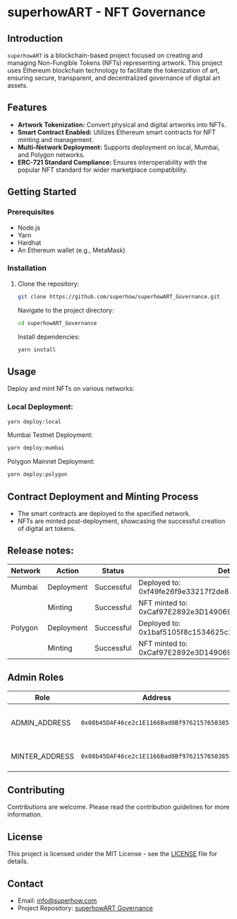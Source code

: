 # superhowART - NFT Governance
## Introduction

`superhowART` is a blockchain-based project focused on creating and managing Non-Fungible Tokens (NFTs) representing artwork. This project uses Ethereum blockchain technology to facilitate the tokenization of art, ensuring secure, transparent, and decentralized governance of digital art assets.

## Features

- **Artwork Tokenization:** Convert physical and digital artworks into NFTs.
- **Smart Contract Enabled:** Utilizes Ethereum smart contracts for NFT minting and management.
- **Multi-Network Deployment:** Supports deployment on local, Mumbai, and Polygon networks.
- **ERC-721 Standard Compliance:** Ensures interoperability with the popular NFT standard for wider marketplace compatibility.

## Getting Started

### Prerequisites

- Node.js
- Yarn
- Hardhat
- An Ethereum wallet (e.g., MetaMask)

### Installation

1. Clone the repository:

   ```sh
   git clone https://github.com/superhow/superhowART_Governance.git
   ```

   Navigate to the project directory:
   ```sh
   cd superhowART_Governance
   ```

   Install dependencies:
   ```sh
   yarn install
   ```
   
## Usage

Deploy and mint NFTs on various networks:

### Local Deployment:

```sh
yarn deploy:local
```

Mumbai Testnet Deployment:

```sh
yarn deploy:mumbai
```

Polygon Mainnet Deployment:

```sh
yarn deploy:polygon
```

## Contract Deployment and Minting Process

- The smart contracts are deployed to the specified network.
- NFTs are minted post-deployment, showcasing the successful creation of digital art tokens.

## Release notes:

| Network | Action     | Status     | Details                                                   |
| ------- | ---------- | ---------- | --------------------------------------------------------- |
| Mumbai  | Deployment | Successful | Deployed to: 0xf49fe26f9e33217f2de8393900da6162b5900e88   |
|         | Minting    | Successful | NFT minted to: 0xCaf97E2892e3D1490697E5fcc77Cdc9908089f1c |
| Polygon | Deployment | Successful | Deployed to: 0x1baf5105f8c1534625c1d8f21573adce81261590   |
|         | Minting    | Successful | NFT minted to: 0xCaf97E2892e3D1490697E5fcc77Cdc9908089f1c |

## Admin Roles

| Role           | Address                                      | Description                              |
| -------------- | -------------------------------------------- | ---------------------------------------- |
| ADMIN_ADDRESS  | `0x08b45DAF46ce2c1E1166Bad0Bf9762157650385b` | Address assigned for administrative role |
| MINTER_ADDRESS | `0x08b45DAF46ce2c1E1166Bad0Bf9762157650385b` | Address assigned for minting NFTs        |

## Contributing

Contributions are welcome. Please read the contribution guidelines for more information.

## License

This project is licensed under the MIT License - see the [LICENSE](LICENSE) file for details.

## Contact

- Email: [info@superhow.com](mailto:info@superhow.com)
- Project Repository: [superhowART Governance](https://github.com/superhow/superhowART_Governance.git)
